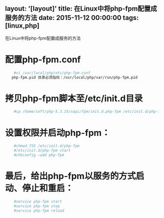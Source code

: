 layout: '[layout]'
title: 在Linux中将php-fpm配置成服务的方法
date: 2015-11-12 00:00:00
tags: [linux,php]
---
在Linux中将php-fpm配置成服务的方法

# 配置php-fpm.conf

```sh
    #vi /usr/local/php/etc/php-fpm.conf
   php-fpm.pid 目录必须指向：/usr/local/php/var/run/php-fpm.pid
```

# 拷贝php-fpm脚本至/etc/init.d目录

```sh
    #cp /home/soft/php-5.3.15/sapi/fpm/init.d.php-fpm /etc/init.d/php-fpm
```

# 设置权限并启动php-fpm：

```sh
    #chmod 755 /etc/init.d/php-fpm
    #/etc/init.d/php-fpm start
    #chkconfig –add php-fpm
```

# 最后，给出php-fpm以服务的方式启动、停止和重启：

```sh
    #service php-fpm start
    #service php-fpm stop
    #service php-fpm reload
```


